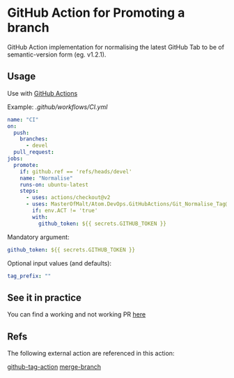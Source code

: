 # GitHub Action for Promoting a branch

GitHub Action implementation for normalising the latest GitHub Tab to
be of semantic-version form (eg. v1.2.1).

## Usage

Use with [GitHub Actions](https://github.com/features/actions)

Example: _.github/workflows/CI.yml_

```yaml
name: "CI"
on:
  push:
    branches:
      - devel
  pull_request:
jobs:
  promote:
    if: github.ref == 'refs/heads/devel'
    name: "Normalise"
    runs-on: ubuntu-latest
    steps:
      - uses: actions/checkout@v2
      - uses: MasterOfMalt/Atom.DevOps.GitHubActions/Git_Normalise_Tag@v1
        if: env.ACT != 'true'
        with:
          github_token: ${{ secrets.GITHUB_TOKEN }}
```

Mandatory argument:

```yaml
github_token: ${{ secrets.GITHUB_TOKEN }}
```

Optional input values (and defaults):

```yaml
tag_prefix: ""
```

## See it in practice

You can find a working and not working PR [here](https://github.com/MasterOfMalt/Atom.StatusDashboard/pulls)

## Refs

The following external action are referenced in this action:

[github-tag-action](https://github.com/mathieudutour/github-tag-action)
[merge-branch](https://github.com/devmasx/merge-branch)
